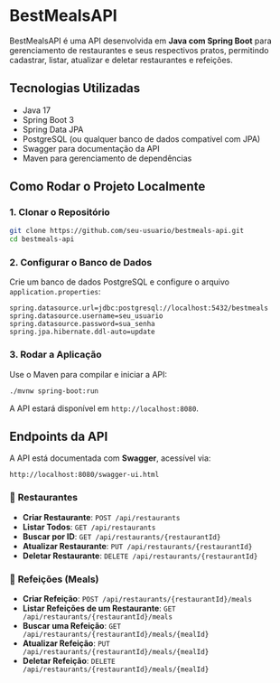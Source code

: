 # BestMealsAPI

BestMealsAPI é uma API desenvolvida em **Java com Spring Boot** para gerenciamento de restaurantes e seus respectivos pratos, permitindo cadastrar, listar, atualizar e deletar restaurantes e refeições. 

## Tecnologias Utilizadas

- Java 17
- Spring Boot 3
- Spring Data JPA
- PostgreSQL (ou qualquer banco de dados compatível com JPA)
- Swagger para documentação da API
- Maven para gerenciamento de dependências

## Como Rodar o Projeto Localmente

### 1. Clonar o Repositório
```bash
git clone https://github.com/seu-usuario/bestmeals-api.git
cd bestmeals-api
```

### 2. Configurar o Banco de Dados
Crie um banco de dados PostgreSQL e configure o arquivo `application.properties`:
```properties
spring.datasource.url=jdbc:postgresql://localhost:5432/bestmeals
spring.datasource.username=seu_usuario
spring.datasource.password=sua_senha
spring.jpa.hibernate.ddl-auto=update
```

### 3. Rodar a Aplicação
Use o Maven para compilar e iniciar a API:
```bash
./mvnw spring-boot:run
```
A API estará disponível em `http://localhost:8080`.

## Endpoints da API

A API está documentada com **Swagger**, acessível via:
```
http://localhost:8080/swagger-ui.html
```

### 📌 **Restaurantes**
- **Criar Restaurante**: `POST /api/restaurants`
- **Listar Todos**: `GET /api/restaurants`
- **Buscar por ID**: `GET /api/restaurants/{restaurantId}`
- **Atualizar Restaurante**: `PUT /api/restaurants/{restaurantId}`
- **Deletar Restaurante**: `DELETE /api/restaurants/{restaurantId}`

### 📌 **Refeições (Meals)**
- **Criar Refeição**: `POST /api/restaurants/{restaurantId}/meals`
- **Listar Refeições de um Restaurante**: `GET /api/restaurants/{restaurantId}/meals`
- **Buscar uma Refeição**: `GET /api/restaurants/{restaurantId}/meals/{mealId}`
- **Atualizar Refeição**: `PUT /api/restaurants/{restaurantId}/meals/{mealId}`
- **Deletar Refeição**: `DELETE /api/restaurants/{restaurantId}/meals/{mealId}`
